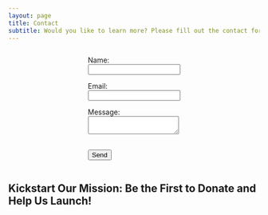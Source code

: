 ```yaml
---
layout: page
title: Contact
subtitle: Would you like to learn more? Please fill out the contact form.
---
```


<div style="text-align:center;">
  <form action="https://formspree.io/f/mwpebego" method="POST" style="display:inline-block; text-align:left;">
    
  <label for="name" class="form-label">Name:</label><br/>
    <input type="text" id="name" name="name" required class="form-input"><br/>

  <label for="email" class="form-label">Email:</label><br/>
    <input type="email" id="email" name="email" required class="form-input"><br/>

  <label for="message" class="form-label">Message:</label><br/>
    <textarea id="message" name="message" required class="form-input"></textarea><br/>

  <div class="cf-turnstile" data-sitekey="0x4AAAAAAAgq6aWcRPgiyXLH" data-callback="javascriptCallback"></div><br/>

  <button type="submit" class="form-submit">
        Send
    </button>
  </form>
</div>

## Kickstart Our Mission: Be the First to Donate and Help Us Launch!

<div class="gfm-embed" style="margin-top: 30px;" data-url="https://www.gofundme.com/f/empower-change-support-our-nonprofit-vision/widget/large?sharesheet=donationsEmpty&attribution_id=sl:987a8a9e-98dd-4038-921e-86b3876d49a3"></div>
<script defer src="https://www.gofundme.com/static/js/embed.js"></script>